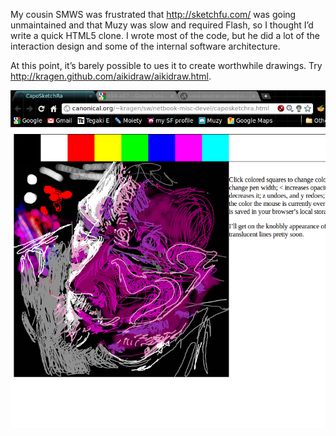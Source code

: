 My cousin SMWS was frustrated that <http://sketchfu.com/> was going
unmaintained and that Muzy was slow and required Flash, so I thought
I’d write a quick HTML5 clone.  I wrote most of the code, but he did a
lot of the interaction design and some of the internal software
architecture.

At this point, it’s barely possible to ues it to create worthwhile
drawings.  Try <http://kragen.github.com/aikidraw/aikidraw.html>.

![](https://github.com/kragen/aikidraw/raw/master/screenshot.png "A picture drawn by SMWS with an earlier version")
